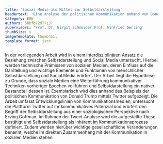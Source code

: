 ```yaml
---
title: 'Social Media als Mittel zur Selbstdarstellung'
headertext: 'Eine Analyse der politischen Kommunikation anhand von Donald Trumps Twitter Account'
category: EMW
authors: 5bbfb72d77137
supervisors: 'Prof. Dr. Birgit Schneider,Prof. Winfried Gerling'
thumbSize: s
imageTemplate: thumbnail
template_format: json
---
```


In der vorliegenden Arbeit wird in einem interdisziplinären Ansatz die Beziehung zwischen Selbstdarstellung und Social Media untersucht. Hierbei werden technische Prämissen von sozialen Medien, deren Einfluss auf die Darstellung und wichtige Elemente und Funktionen von menschlicher Selbstdarstellung und Social Media erörtert. Der Arbeit liegt die Hypothese zu Grunde, dass soziale Medien eine Weiterführung kommunikativer Techniken vorheriger Epochen vollführen und Selbstdarstellung ein nativer Bestandteil dessen ist. Exemplarisch wird dies anhand des Beispiels der politischen Kommunikation von Donald Trump mittels Twitter aufgezeigt. Die Arbeit umfasst Entwicklungslinien von Kommunikationsmedien, untersucht die Plattform Twitter auf ihr kommunikatives Potenzial und erörtert den Begriff der Selbstdarstellung aus einer soziologischen Perspektive nach Erving Goffman. Im Rahmen der Tweet-Analyse wird die aufgestellte These bestätigt und Selbstdarstellung als inhärent im Kommunikationsprozess definiert. Zudem werden hierüber wichtige gesellschaftliche Veränderungen benannt, welche im direkten Zusammenhang mit der Kommunikation in sozialen Medien stehen.
